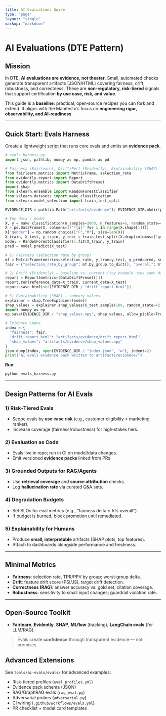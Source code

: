 ```yaml
---
title: AI Evaluations Guide
type: "page"
layout: "single"
markup: "markdown"
---
```


# AI Evaluations (DTE Pattern)

## Mission

In DTE, **AI evaluations are evidence, not theater**. Small, automated checks generate transparent artifacts (JSON/HTML) covering fairness, drift, robustness, and correctness. These are **non‑regulatory, risk‑tiered** signals that support certification **by use case, risk, and value**.

This guide is a **baseline**: practical, open‑source recipes you can fork and extend. It aligns with the Manifesto’s focus on **engineering rigor, observability, and AI‑readiness**.

---

## Quick Start: Evals Harness

Create a lightweight script that runs core evals and emits an **evidence pack**.

```python
# evals_harness.py
import json, pathlib, numpy as np, pandas as pd

# Fairness (Fairlearn), Drift/Perf (Evidently), Explainability (SHAP)
from fairlearn.metrics import MetricFrame, selection_rate
from evidently.report import Report
from evidently.metrics import DataDriftPreset
import shap
from sklearn.ensemble import RandomForestClassifier
from sklearn.datasets import make_classification
from sklearn.model_selection import train_test_split

EVIDENCE_DIR = pathlib.Path("artifacts/evidence"); EVIDENCE_DIR.mkdir(parents=True, exist_ok=True)

# Toy data / model
X, y = make_classification(n_samples=2000, n_features=6, random_state=42)
X = pd.DataFrame(X, columns=[f"f{i}" for i in range(X.shape[1])])
X["gender"] = np.random.choice(["F","M"], size=len(X))
X_train, X_test, y_train, y_test = train_test_split(X.drop(columns=["gender"]), y, test_size=0.3, random_state=42)
model = RandomForestClassifier().fit(X_train, y_train)
pred = model.predict(X_test)

# 1) Fairness (selection rate by group)
mf = MetricFrame(metrics=selection_rate, y_true=y_test, y_pred=pred, sensitive_features=X.loc[y_test.index, "gender"])
fair = {"selection_rate_by_group": mf.by_group.to_dict(), "overall": mf.overall}

# 2) Drift (Evidently) — baseline vs. current (toy example uses same data twice)
report = Report(metrics=[DataDriftPreset()])
report.run(reference_data=X_train, current_data=X_test)
report.save_html(str(EVIDENCE_DIR / "drift_report.html"))

# 3) Explainability (SHAP) — summary values
explainer = shap.TreeExplainer(model)
shap_values = explainer.shap_values(X_test.sample(100, random_state=42).values)
import numpy as np
np.save(EVIDENCE_DIR / "shap_values.npy", shap_values, allow_pickle=True)

# Evidence index
index = {
  "fairness": fair,
  "drift_report_html": "artifacts/evidence/drift_report.html",
  "shap_values": "artifacts/evidence/shap_values.npy"
}
json.dump(index, open(EVIDENCE_DIR / "index.json", "w"), indent=2)
print("AI evals evidence pack written to artifacts/evidence/")
```

**Run**
```bash
python evals_harness.py
```

---

## Design Patterns for AI Evals

### 1) Risk‑Tiered Evals
- Scope evals by **use case risk** (e.g., customer eligibility > marketing ranker).  
- Increase coverage (fairness/robustness) for high‑stakes tiers.  

### 2) Evaluation as Code
- Evals live in repo; run in CI on model/data changes.  
- Emit versioned **evidence packs** linked from PRs.  

### 3) Grounded Outputs for RAG/Agents
- Use **retrieval coverage** and **source attribution** checks.  
- Log **hallucination rate** via curated Q&A sets.  

### 4) Degradation Budgets
- Set SLOs for eval metrics (e.g., “fairness delta ≤ 5% overall”).  
- If budget is burned, block promotion until remediated.  

### 5) Explainability for Humans
- Produce **small, interpretable** artifacts (SHAP plots, top features).  
- Attach to dashboards alongside performance and freshness.  

---

## Minimal Metrics

- **Fairness**: selection rate, TPR/PPV by group; worst‑group delta.  
- **Drift**: feature drift score (PSI/JS), target drift detection.  
- **Correctness (RAG)**: answer accuracy vs. gold set; citation coverage.  
- **Robustness**: sensitivity to small input changes; guardrail violation rate.  

---

## Open‑Source Toolkit

- **Fairlearn**, **Evidently**, **SHAP**, **MLflow** (tracking), **LangChain evals** (for LLM/RAG).

> Evals create **confidence** through transparent evidence — not promises. 

## Advanced Extensions

See `tools/ai-evals/evals/` for advanced examples:  
- Risk-tiered profiles (`eval_profiles.yml`)  
- Evidence pack schema (JSON)  
- RAG/GraphRAG evals (`rag_eval.py`)  
- Adversarial probes (`adversarial.py`)  
- CI wiring (`.github/workflows/evals.yml`)  
- PR checklist + model card templates  

